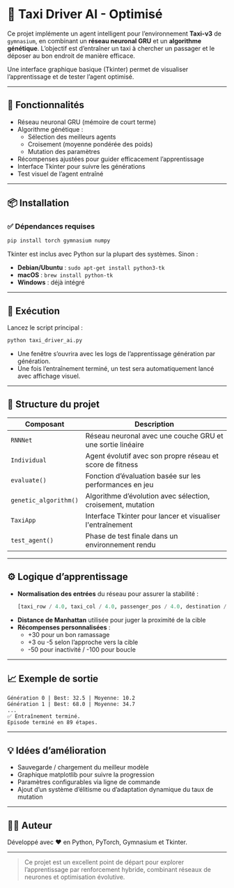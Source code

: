 # 🚖 Taxi Driver AI - Optimisé

Ce projet implémente un agent intelligent pour l’environnement **Taxi-v3** de `gymnasium`, en combinant un **réseau neuronal GRU** et un **algorithme génétique**. L’objectif est d’entraîner un taxi à chercher un passager et le déposer au bon endroit de manière efficace.

Une interface graphique basique (Tkinter) permet de visualiser l’apprentissage et de tester l’agent optimisé.

---

## 🧠 Fonctionnalités

- Réseau neuronal GRU (mémoire de court terme)
- Algorithme génétique :
  - Sélection des meilleurs agents
  - Croisement (moyenne pondérée des poids)
  - Mutation des paramètres
- Récompenses ajustées pour guider efficacement l’apprentissage
- Interface Tkinter pour suivre les générations
- Test visuel de l’agent entraîné

---

## 📦 Installation

### ✅ Dépendances requises

```bash
pip install torch gymnasium numpy
```

Tkinter est inclus avec Python sur la plupart des systèmes. Sinon :

- **Debian/Ubuntu** : `sudo apt-get install python3-tk`
- **macOS** : `brew install python-tk`
- **Windows** : déjà intégré

---

## 🚀 Exécution

Lancez le script principal :

```bash
python taxi_driver_ai.py
```

- Une fenêtre s’ouvrira avec les logs de l’apprentissage génération par génération.
- Une fois l’entraînement terminé, un test sera automatiquement lancé avec affichage visuel.

---

## 🧩 Structure du projet

| Composant         | Description                                                     |
|-------------------|-----------------------------------------------------------------|
| `RNNNet`          | Réseau neuronal avec une couche GRU et une sortie linéaire      |
| `Individual`      | Agent évolutif avec son propre réseau et score de fitness       |
| `evaluate()`      | Fonction d’évaluation basée sur les performances en jeu         |
| `genetic_algorithm()` | Algorithme d’évolution avec sélection, croisement, mutation |
| `TaxiApp`         | Interface Tkinter pour lancer et visualiser l'entraînement      |
| `test_agent()`    | Phase de test finale dans un environnement rendu                |

---

## ⚙️ Logique d’apprentissage

- **Normalisation des entrées** du réseau pour assurer la stabilité :
  ```python
  [taxi_row / 4.0, taxi_col / 4.0, passenger_pos / 4.0, destination / 3.0]
  ```
- **Distance de Manhattan** utilisée pour juger la proximité de la cible
- **Récompenses personnalisées** :
  - +30 pour un bon ramassage
  - +3 ou -5 selon l’approche vers la cible
  - -50 pour inactivité / -100 pour boucle

---

## 📈 Exemple de sortie

```text
Génération 0 | Best: 32.5 | Moyenne: 10.2
Génération 1 | Best: 68.0 | Moyenne: 34.7
...
✅ Entraînement terminé.
Episode terminé en 89 étapes.
```

---

## 💡 Idées d’amélioration

- Sauvegarde / chargement du meilleur modèle
- Graphique matplotlib pour suivre la progression
- Paramètres configurables via ligne de commande
- Ajout d’un système d’élitisme ou d’adaptation dynamique du taux de mutation

---

## 👨‍💻 Auteur

Développé avec ❤️ en Python, PyTorch, Gymnasium et Tkinter.

---

> Ce projet est un excellent point de départ pour explorer l’apprentissage par renforcement hybride, combinant réseaux de neurones et optimisation évolutive.
